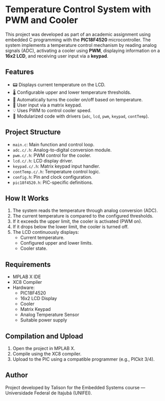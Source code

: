
# Temperature Control System with PWM and Cooler

This project was developed as part of an academic assignment using embedded C programming with the **PIC18F4520** microcontroller. The system implements a temperature control mechanism by reading analog signals (ADC), activating a cooler using **PWM**, displaying information on a **16x2 LCD**, and receiving user input via a **keypad**.

## Features

- 📟 Displays current temperature on the LCD.
- 🌡️ Configurable upper and lower temperature thresholds.
- 🧊 Automatically turns the cooler on/off based on temperature.
- 🔢 User input via a matrix keypad.
- 💡 Uses PWM to control cooler speed.
- 🧠 Modularized code with drivers (`adc`, `lcd`, `pwm`, `keypad`, `contTemp`).

## Project Structure

- `main.c`: Main function and control loop.
- `adc.c/.h`: Analog-to-digital conversion module.
- `pwm.c/.h`: PWM control for the cooler.
- `lcd.c/.h`: LCD display driver.
- `keypad.c/.h`: Matrix keypad input handler.
- `contTemp.c/.h`: Temperature control logic.
- `config.h`: Pin and clock configuration.
- `pic18f4520.h`: PIC-specific definitions.

## How It Works

1. The system reads the temperature through analog conversion (ADC).
2. The current temperature is compared to the configured thresholds.
3. If it exceeds the upper limit, the cooler is activated (PWM on).
4. If it drops below the lower limit, the cooler is turned off.
5. The LCD continuously displays:
   - Current temperature.
   - Configured upper and lower limits.
   - Cooler state.

## Requirements

- MPLAB X IDE
- XC8 Compiler
- Hardware:
  - PIC18F4520
  - 16x2 LCD Display
  - Cooler
  - Matrix Keypad
  - Analog Temperature Sensor
  - Suitable power supply

## Compilation and Upload

1. Open the project in MPLAB X.
2. Compile using the XC8 compiler.
3. Upload to the PIC using a compatible programmer (e.g., PICkit 3/4).

## Author

Project developed by Talison for the Embedded Systems course — Universidade Federal de Itajubá (UNIFEI).
